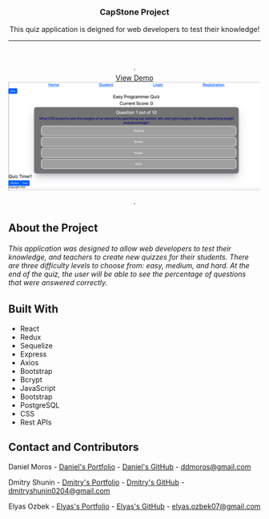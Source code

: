 
<div align="center">


  <h3 align="center">CapStone Project</h3>

  <p align="center">
   This quiz application is deigned for web developers to test their knowledge!
    <br />
    <hr>
    <br />
    <br />
    ·
    <div>
      <a href="#">View Demo</a>
      <img src='./home1.png'>
    </div>
   
    ·

  </p>
</div>

## About the Project
  
###### This application was designed to allow web developers to test their knowledge, and teachers to create new quizzes for their students. There are three difficulty levels to choose from: easy, medium, and hard. At the end of the quiz, the user will be able to see the percentage of questions that were answered correctly. 

## Built With
* React
* Redux
* Sequelize
* Express
* Axios
* Bootstrap
* Bcrypt
* JavaScript
* Bootstrap
* PostgreSQL
* CSS
* Rest APIs


<!-- CONTACT -->
## Contact and Contributors

Daniel Moros - [Daniel's Portfolio](https://ddmoros.wixsite.com/ddmportfolio) - [Daniel's GitHub](https://github.com/Ddmoros) - ddmoros@gmail.com

Dmitry Shunin - [Dmitry's Portfolio](https://dmitry-shunin.netlify.app/index.html) - [Dmitry's GitHub](https://github.com/Dimasik0204) - dmitryshunin0204@gmail.com

Elyas Ozbek - [Elyas's Portfolio](https://elyasozbek.dev) - [Elyas's GitHub](https://github.com/ElyasO03) - elyas.ozbek07@gmail.com











